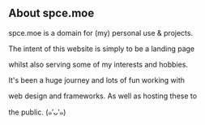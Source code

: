 <div>



  <h2>About spce.moe</h2>



  spce.moe is a domain for (my) personal use & projects.<br>

  The intent of this website is simply to be a landing page<br>

  whilst also serving some of my interests and hobbies.<br>

  It's been a huge journey and lots of fun working with<br>

  web design and frameworks. As well as hosting these to<br>

  the public. (๑′ᴗ‵๑)<br>



</div><br><br>

<!---
owospace/owospace is a ✨ special ✨ repository because its `README.md` (this file) appears on your GitHub profile.
You can click the Preview link to take a look at your changes.
--->
